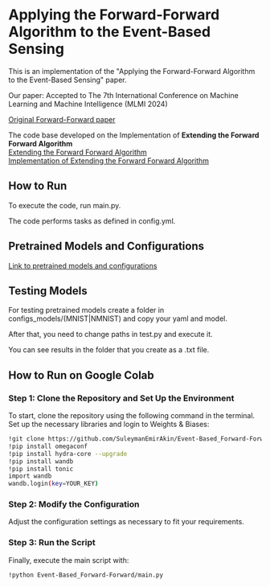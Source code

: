 # Applying the Forward-Forward Algorithm to the Event-Based Sensing
This is an implementation of the "Applying the Forward-Forward Algorithm to the Event-Based Sensing" paper. 

Our paper: Accepted to The 7th International Conference on Machine Learning and Machine Intelligence (MLMI 2024)

[Original Forward-Forward paper](https://arxiv.org/pdf/2212.13345.pdf) 

The code base developed on the Implementation of **Extending the Forward Forward Algorithm** <br>
[Extending the Forward Forward Algorithm](https://arxiv.org/pdf/2307.04205.pdf) <br>
[Implementation of Extending the Forward Forward Algorithm](https://github.com/Ads-cmu/ForwardForward) <br>

## How to Run

To execute the code, run main.py.

The code performs tasks as defined in config.yml.

## Pretrained Models and Configurations

[Link to pretrained models and configurations](https://drive.google.com/drive/folders/1WWv2uvlVXp3eaerJ0P0QrBhvDq46dFt-?usp=sharing) <be>

## Testing Models

For testing pretrained models create a folder in configs_models/(MNIST|NMNIST) and copy your yaml and model.

After that, you need to change paths in test.py and execute it.

You can see results in the folder that you create as a .txt file.

## How to Run on Google Colab

### Step 1: Clone the Repository and Set Up the Environment
To start, clone the repository using the following command in the terminal.
Set up the necessary libraries and login to Weights & Biases:
```bash 
!git clone https://github.com/SuleymanEmirAkin/Event-Based_Forward-Forward.git
!pip install omegaconf
!pip install hydra-core --upgrade
!pip install wandb
!pip install tonic
import wandb
wandb.login(key=YOUR_KEY)
```

### Step 2: Modify the Configuration
Adjust the configuration settings as necessary to fit your requirements.


### Step 3: Run the Script
Finally, execute the main script with:

```bash
!python Event-Based_Forward-Forward/main.py
```





